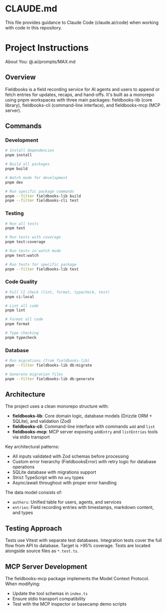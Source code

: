 # CLAUDE.md

This file provides guidance to Claude Code (claude.ai/code) when working with code in this repository.

# Project Instructions

About You: @.ai/prompts/MAX.md

## Overview

Fieldbooks is a field recording service for AI agents and users to append or fetch entries for updates, recaps, and hand-offs. It's built as a monorepo using pnpm workspaces with three main packages: fieldbooks-lib (core library), fieldbooks-cli (command-line interface), and fieldbooks-mcp (MCP server).

## Commands

### Development
```bash
# Install dependencies
pnpm install

# Build all packages
pnpm build

# Watch mode for development
pnpm dev

# Run specific package commands
pnpm --filter fieldbooks-lib build
pnpm --filter fieldbooks-cli test
```

### Testing
```bash
# Run all tests
pnpm test

# Run tests with coverage
pnpm test:coverage

# Run tests in watch mode
pnpm test:watch

# Run tests for specific package
pnpm --filter fieldbooks-lib test
```

### Code Quality
```bash
# Full CI check (lint, format, typecheck, test)
pnpm ci:local

# Lint all code
pnpm lint

# Format all code
pnpm format

# Type checking
pnpm typecheck
```

### Database
```bash
# Run migrations (from fieldbooks-lib)
pnpm --filter fieldbooks-lib db:migrate

# Generate migration files
pnpm --filter fieldbooks-lib db:generate
```

## Architecture

The project uses a clean monorepo structure with:

- **fieldbooks-lib**: Core domain logic, database models (Drizzle ORM + SQLite), and validation (Zod)
- **fieldbooks-cli**: Command-line interface with commands `add` and `list`
- **fieldbooks-mcp**: MCP server exposing `addEntry` and `listEntries` tools via stdio transport

Key architectural patterns:
- All inputs validated with Zod schemas before processing
- Custom error hierarchy (FieldbooksError) with retry logic for database operations
- SQLite database with migrations support
- Strict TypeScript with no `any` types
- Async/await throughout with proper error handling

The data model consists of:
- `authors`: Unified table for users, agents, and services
- `entries`: Field recording entries with timestamps, markdown content, and types

## Testing Approach

Tests use Vitest with separate test databases. Integration tests cover the full flow from API to database. Target is >95% coverage. Tests are located alongside source files as `*.test.ts`.

## MCP Server Development

The fieldbooks-mcp package implements the Model Context Protocol. When modifying:
- Update the tool schemas in `index.ts`
- Ensure stdio transport compatibility
- Test with the MCP inspector or basecamp demo scripts